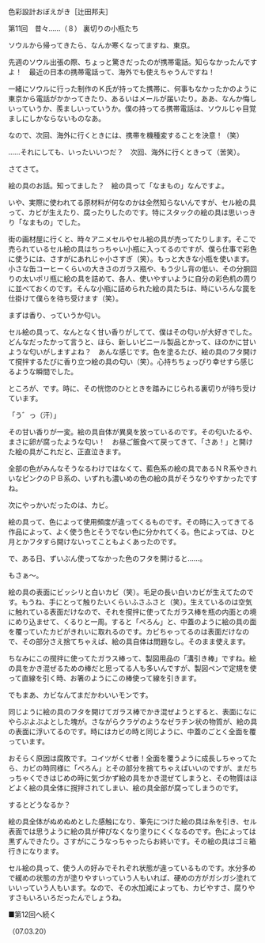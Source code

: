 <!-- source: http://web.archive.org/web/20250215190716/http://www.style.fm/as/05_column/tsujita/tsujita11.shtml -->

色彩設計おぼえがき［辻田邦夫］

第11回　昔々……（８） 裏切りの小瓶たち

ソウルから帰ってきたら、なんか寒くなってますね、東京。

先週のソウル出張の際、ちょっと驚きだったのが携帯電話。知らなかったんですよ！　最近の日本の携帯電話って、海外でも使えちゃうんですね！

一緒にソウルに行った制作のＫ氏が持ってた携帯に、何事もなかったかのように東京から電話がかかってきたり、あるいはメールが届いたり。ああ、なんか悔しいっていうか、羨ましいっていうか。僕の持ってる携帯電話は、ソウルじゃ目覚ましにしかならないものなあ。

なので、次回、海外に行くときには、携帯を機種変することを決意！（笑）

……それにしても、いったいいつだ？　次回、海外に行くときって（苦笑）。

さてさて。

絵の具のお話。知ってました？　絵の具って「なまもの」なんですよ。

いや、実際に使われてる原材料が何なのかは全然知らないんですが、セル絵の具って、カビが生えたり、腐ったりしたのです。特にスタックの絵の具は思いっきり「なまもの」でした。

街の画材屋に行くと、時々アニメセルやセル絵の具が売ってたりします。そこで売られているセル絵の具はちっちゃい小瓶に入ってるのですが、僕ら仕事で彩色に使うには、さすがにあれじゃ小さすぎ（笑）。もっと大きな小瓶を使います。小さな缶コーヒーくらいの大きさのガラス瓶や、もう少し背の低い、その分胴回りの太いポリ瓶に絵の具を詰めて、各人、使いやすいように自分の彩色机の周りに並べておくのです。そんな小瓶に詰められた絵の具たちは、時にいろんな罠を仕掛けて僕らを待ち受けます（笑）。

まずは香り、っていうか匂い。

セル絵の具って、なんとなく甘い香りがしてて、僕はその匂いが大好きでした。どんなだったかって言うと、ほら、新しいビニール製品とかって、ほのかに甘いような匂いがしますよね？　あんな感じです。色を塗るたび、絵の具のフタ開けて撹拌するたびに香り立つ絵の具の匂い（笑）。心持ちちょっぴり幸せすら感じるような瞬間でした。

ところが、です。時に、その恍惚のひとときを踏みにじられる裏切りが待ち受けています。

「う゛っ（汗）」

その甘い香りが一変。絵の具自体が異臭を放っているのです。その匂いたるや、まさに卵が腐ったような匂い！　お昼ご飯食べて戻ってきて、「さあ！」と開けた絵の具がこれだと、正直泣きます。

全部の色がみんなそうなるわけではなくて、藍色系の絵の具であるＮＲ系やきれいなピンクのＰＢ系の、いずれも濃いめの色の絵の具がそうなりやすかったですね。

次にやっかいだったのは、カビ。

絵の具って、色によって使用頻度が違ってくるものです。その時に入ってきてる作品によって、よく使う色とそうでない色に分かれてくる。色によっては、ひと月とかフタすら開けないってこともよくあったのです。

で、ある日、ずいぶん使ってなかった色のフタを開けると……。

もさぁ〜。

絵の具の表面にビッシリと白いカビ（笑）。毛足の長い白いカビが生えてたのです。もうね、手にとって触りたいくらいふさふさと（笑）。生えているのは空気に触れている表面だけなので、それを撹拌に使ってたガラス棒を瓶の内面との境にめり込ませて、くるりと一周。すると「ぺろん」と、中蓋のように絵の具の面を覆っていたカビがきれいに取れるのです。カビちゃってるのは表面だけなので、その部分さえ捨てちゃえば、絵の具自体は問題なし。そのまま使えます。

ちなみにこの撹拌に使ってたガラス棒って、製図用品の「溝引き棒」ですね。絵の具をかき混ぜるための棒だと思ってる人も多いんですが、製図ペンで定規を使って直線を引く時、お箸のようにこの棒使って線を引きます。

でもまあ、カビなんてまだかわいいモンです。

同じように絵の具のフタを開けてガラス棒でかき混ぜようとすると、表面になにやらぶよぶよとした塊が。さながらクラゲのようなゼラチン状の物質が、絵の具の表面に浮いてるのです。時にはカビの時と同じように、中蓋のごとく全面を覆っています。

おそらく原因は腐敗です。コイツがくせ者！全面を覆うように成長しちゃってたら、カビの時同様に「ぺろん」とその部分を捨てちゃえばいいのですが、まだちっちゃくできはじめの時に気づかず絵の具をかき混ぜてしまうと、その物質はほどよく絵の具全体に撹拌されてしまい、絵の具全部が腐ってしまうのです。

するとどうなるか？

絵の具全体がぬめぬめとした感触になり、筆先につけた絵の具は糸を引き、セル表面では思うように絵の具が伸びなくなり塗りにくくなるのです。色によっては黒ずんできたり。さすがにこうなっちゃったらお終いです。その絵の具はゴミ箱行きになります。

セル絵の具って、使う人の好みでそれぞれ状態が違っているものです。水分多めで緩めの状態の方が塗りやすいっていう人もいれば、硬めの方がガシガシ塗れていいっていう人もいます。なので、その水加減によっても、カビやすさ、腐りやすさもいろいろだったんでしょうね。

■第12回へ続く

（07.03.20）

